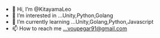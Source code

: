 - 👋 Hi, I’m @KitayamaLeo
- 👀 I’m interested in ...Unity,Python,Golang
- 🌱 I’m currently learning ...Unity,Golang,Python,Javascript
- 📫 How to reach me ...voupegar91@gmail.com

<!---
KitayamaLeo/KitayamaLeo is a ✨ special ✨ repository because its `README.md` (this file) appears on your GitHub profile.
You can click the Preview link to take a look at your changes.
--->
